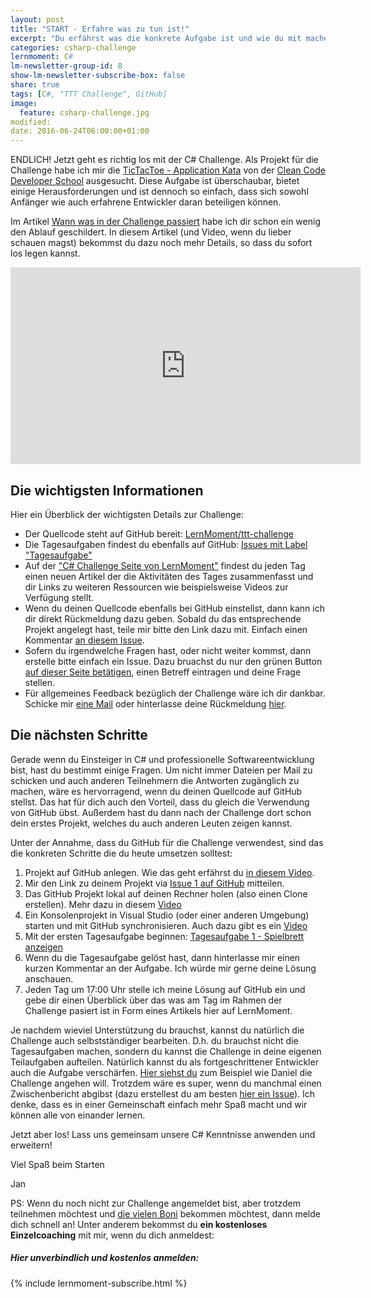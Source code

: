 ```yaml
---
layout: post
title: "START - Erfahre was zu tun ist!"
excerpt: "Du erfährst was die konkrete Aufgabe ist und wie du mit machen kannst."
categories: csharp-challenge
lernmoment: C#
lm-newsletter-group-id: 8
show-lm-newsletter-subscribe-box: false
share: true
tags: [C#, "TTT Challenge", GitHub]
image:
  feature: csharp-challenge.jpg
modified:
date: 2016-06-24T06:00:00+01:00
---
```


ENDLICH! Jetzt geht es richtig los mit der C# Challenge. Als Projekt für die Challenge habe ich mir die [TicTacToe - Application Kata](http://ccd-school.de/coding-dojo/application-katas/tic-tac-toe/) von der [Clean Code Developer School](http://ccd-school.de/) ausgesucht. Diese Aufgabe ist überschaubar, bietet einige Herausforderungen und ist dennoch so einfach, dass sich sowohl Anfänger wie auch erfahrene Entwickler daran beteiligen können.

Im Artikel [Wann was in der Challenge passiert](/csharp-challenge/der-ablauf/) habe ich dir schon ein wenig den Ablauf geschildert. In diesem Artikel (und Video, wenn du lieber schauen magst) bekommst du dazu noch mehr Details, so dass du sofort los legen kannst.

<iframe width="560" height="315" src="https://www.youtube.com/embed/ycf3e1LqOOE" frameborder="0" allowfullscreen></iframe>

## Die wichtigsten Informationen

Hier ein Überblick der wichtigsten Details zur Challenge:

 - Der Quellcode steht auf GitHub bereit: [LernMoment/ttt-challenge](https://github.com/LernMoment/ttt-challenge)
 - Die Tagesaufgaben findest du ebenfalls auf GitHub: [Issues mit Label "Tagesaufgabe"](https://github.com/LernMoment/ttt-challenge/issues?q=is%3Aissue+is%3Aopen+label%3ATagesaufgabe)
 - Auf der ["C# Challenge Seite von LernMoment"](/csharp-challenge/) findest du jeden Tag einen neuen Artikel der die Aktivitäten des Tages zusammenfasst und dir Links zu weiteren Ressourcen wie beispielsweise Videos zur Verfügung stellt.
 - Wenn du deinen Quellcode ebenfalls bei GitHub einstellst, dann kann ich dir direkt Rückmeldung dazu geben. Sobald du das entsprechende Projekt angelegt hast, teile mir bitte den Link dazu mit. Einfach einen Kommentar [an diesem Issue](https://github.com/LernMoment/ttt-challenge/issues/1).
 - Sofern du irgendwelche Fragen hast, oder nicht weiter kommst, dann erstelle bitte einfach ein Issue. Dazu bruachst du nur den grünen Button [auf dieser Seite betätigen](https://github.com/LernMoment/ttt-challenge/issues), einen Betreff eintragen und deine Frage stellen.
 - Für allgemeines Feedback bezüglich der Challenge wäre ich dir dankbar. Schicke mir [eine Mail](mailto:jan@lernmoment.de) oder hinterlasse deine Rückmeldung [hier](https://github.com/LernMoment/ttt-challenge/issues/2).

## Die nächsten Schritte

Gerade wenn du Einsteiger in C# und professionelle Softwareentwicklung bist, hast du bestimmt einige Fragen. Um nicht immer Dateien per Mail zu schicken und auch anderen Teilnehmern die Antworten zugänglich zu machen, wäre es hervorragend, wenn du deinen Quellcode auf GitHub stellst. Das hat für dich auch den Vorteil, dass du gleich die Verwendung von GitHub übst. Außerdem hast du dann nach der Challenge dort schon dein erstes Projekt, welches du auch anderen Leuten zeigen kannst.

Unter der Annahme, dass du GitHub für die Challenge verwendest, sind das die konkreten Schritte die du heute umsetzen solltest:

 1. Projekt auf GitHub anlegen. Wie das geht erfährst du [in diesem Video](https://youtu.be/ROYYxxCSFak).
 2. Mir den Link zu deinem Projekt via [Issue 1 auf GitHub](https://github.com/LernMoment/ttt-challenge/issues/1) mitteilen.
 3. Das GitHub Projekt lokal auf deinen Rechner holen (also einen Clone erstellen). Mehr dazu in diesem [Video](https://youtu.be/bZZwclXYhc8)
 4. Ein Konsolenprojekt in Visual Studio (oder einer anderen Umgebung) starten und mit GitHub synchronisieren. Auch dazu gibt es ein [Video](https://youtu.be/CsferPT4j5o)
 5. Mit der ersten Tagesaufgabe beginnen: [Tagesaufgabe 1 - Spielbrett anzeigen](https://github.com/LernMoment/ttt-challenge/issues/3)
 6. Wenn du die Tagesaufgabe gelöst hast, dann hinterlasse mir einen kurzen Kommentar an der Aufgabe. Ich würde mir gerne deine Lösung anschauen.
 7. Jeden Tag um 17:00 Uhr stelle ich meine Lösung auf GitHub ein und gebe dir einen Überblick über das was am Tag im Rahmen der Challenge pasiert ist in Form eines Artikels hier auf LernMoment.

Je nachdem wieviel Unterstützung du brauchst, kannst du natürlich die Challenge auch selbstständiger bearbeiten. D.h. du brauchst nicht die Tagesaufgaben machen, sondern du kannst die Challenge in deine eigenen Teilaufgaben aufteilen. Natürlich kannst du als fortgeschrittener Entwickler auch die Aufgabe verschärfen. [Hier siehst du](https://github.com/gustda/TTT-Challenge) zum Beispiel wie Daniel die Challenge angehen will. Trotzdem wäre es super, wenn du manchmal einen Zwischenbericht abgibst (dazu erstellest du am besten [hier ein Issue](https://github.com/LernMoment/ttt-challenge/issues)). Ich denke, dass es in einer Gemeinschaft einfach mehr Spaß macht und wir können alle von einander lernen.

Jetzt aber los! Lass uns gemeinsam unsere C# Kenntnisse anwenden und erweitern!

Viel Spaß beim Starten

Jan

PS: Wenn du noch nicht zur Challenge angemeldet bist, aber trotzdem teilnehmen möchtest und [die vielen Boni](/csharp-challenge/deine-vorteile-bei-anmeldung/) bekommen möchtest, dann melde dich schnell an! Unter anderem bekommst du **ein kostenloses Einzelcoaching** mit mir, wenn du dich anmeldest:

<div class="subscribe-notice">
  <h5>Hier unverbindlich und kostenlos anmelden:</h5>
    {% include lernmoment-subscribe.html %}
</div>

